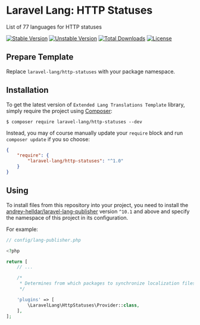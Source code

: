 # Laravel Lang: HTTP Statuses

List of 77 languages for HTTP statuses

[![Stable Version][badge_stable]][link_packagist]
[![Unstable Version][badge_unstable]][link_packagist]
[![Total Downloads][badge_downloads]][link_packagist]
[![License][badge_license]][link_license]

## Prepare Template

Replace `laravel-lang/http-statuses` with your package namespace.


## Installation

To get the latest version of `Extended Lang Translations Template` library, simply require the project using [Composer](https://getcomposer.org):

```
$ composer require laravel-lang/http-statuses --dev
```

Instead, you may of course manually update your `require` block and run `composer update` if you so choose:

```json
{
    "require": {
        "laravel-lang/http-statuses": "^1.0"
    }
}
```

## Using

To install files from this repository into your project, you need to install the [andrey-helldar/laravel-lang-publisher](https://github.com/andrey-helldar/laravel-lang-publisher)
version `^10.1` and above and specify the namespace of this project in its configuration.

For example:

```php
// config/lang-publisher.php

<?php

return [
    // ...

    /*
     * Determines from which packages to synchronize localization files.
     */

    'plugins' => [
        \LaravelLang\HttpStatuses\Provider::class,
    ],
];
```

[badge_stable]:     https://img.shields.io/github/v/release/laravel-lang/http-statuses?label=stable&style=flat-square

[badge_unstable]:   https://img.shields.io/badge/unstable-dev--main-orange?style=flat-square

[badge_downloads]:  https://img.shields.io/packagist/dt/laravel-lang/http-statuses.svg?style=flat-square

[badge_license]:    https://img.shields.io/packagist/l/laravel-lang/http-statuses.svg?style=flat-square

[link_packagist]:   https://packagist.org/packages/laravel-lang/http-statuses

[link_license]:     LICENSE
